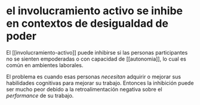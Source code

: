 # el involucramiento activo se inhibe en contextos de desigualdad de poder
El [[involucramiento-activo]] puede inhibirse si las personas participantes no se sienten empoderadas o con capacidad de [[autonomia]], lo cual es común en ambientes laborales.

El problema es cuando esas personas *necesitan* adquirir o mejorar sus habilidades cognitivas para mejorar su trabajo. Entonces la inhibición puede ser mucho peor debido a la retroalimentación negativa sobre el *performance* de su trabajo.
